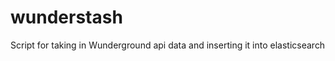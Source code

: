 wunderstash
===========

Script for taking in Wunderground api data and inserting it into elasticsearch
